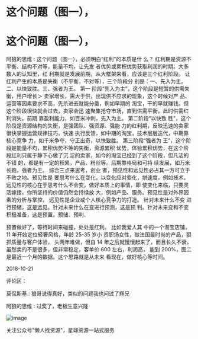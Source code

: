 # 这个问题（图一），

# 这个问题（图一），

阿狼的思维 : 这个问题（图一），必须明白“红利”的本质是什 么？ 红利期是资源不平衡、结构不对等，能量不均，让先发 者优势或累积优势获取利润的时期。大多数人的认知里，红 利期就是发展前期，从大框架来看，应该是三个红利阶段。 让红利产生的本质是失衡（不平衡，不对等），三个阶段分 别是：一、先入为主。二、以快致胜。三、强者为王。 第一 阶段“先入为主”，这个阶段是短暂的供需失衡，用户增长＞ 卖家增长，需大于供，出现供不应求的现象，这个时候对产 品、运营等因素要求不高，先杀进去就能分羹，例如早期的 淘宝，干的早就赚钱。但这个阶段很快就会过去，卖家会迅 速聚集抢夺市场，直到供需平衡，此时供需红利消失。前期 靠盈利能力，如百米冲刺，先入为主。 第二阶段“以快致 胜”，这个阶段是资源结构的失衡，是强团队、强资源、强能 力的红利期，反映迅速的卖家很快掌握运营规律技巧，快速 执行反馈，如中期的淘宝，技术层层迭代，中期靠核心竞争 力，如千米争夺，守正出奇，以快致胜。 第三阶段“强者为 王”，这个阶段是能量不均，累积优势不等的失衡，资源累积 优势，体验累积优势，在这个阶段红利只属于静下心做了沉 淀的卖家，如今的淘宝已经到了这个阶段，但凡活的不错 的，都是有一定的积累，产品、粉丝等。后期靠格局和可持 续发展，如万米长跑，强者为王。 综合三点来思考，创业 者，预见性和远见性必占其一方可立于不败之地。预见性是 要思考什么在变化，以变化应对变化，拼速度，例如技术。 远见性的核心在于思考什么不会变，做好本质上的事情，即 使变化来临，只要灵活嫁接，你所坚持的价值仍然会持续放 大，例如产品、服务。预见性是对外界因素的分析与掌控， 远见性是企业或个人核心竞争力的打造。 针对未来什么不变 进行预储，这是远见。针对未来什么在变进行预测，这是预 判。针对未来变和不变积极准备，这是预置。预储、预判、

预置做好了，等待时间来碰撞，处处是红利。 比如我爱人其 中的一个淘宝店铺，11 年开始定位轻奢风格，年龄 25-35 岁小 资职场女性，做法国最时尚的产品，狠抓质量与客户体验， 头两年难做，但自 14 年之后就慢慢起来了，而且长久不衰， 虽然卖的不是很多，但非常稳定，客单价 600 左右，利润高， 能到 200%，图二是最近一个月的数据。这个思路就是从未来 看现在，做好核心等时间。

2018-10-21

评论区：

莫侃斯基 : 狼哥说得真好，类似的问题我也问过了辉兄

阿狼的思维 : 过奖了，老板生意兴隆

![image](img/Image_068.png)

关注公众号"懒人找资源"，星球资源一站式服务